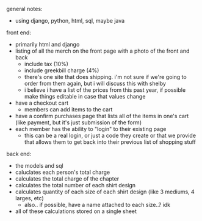 general notes:

- using django, python, html, sql, maybe java

front end:

- primarily html and django
- listing of all the merch on the front page with a photo of the front and back
  - include tax (10%)
  - include greekbill charge (4%)
  - there's one site that does shipping. i'm not sure if we're going to order from them again, but i will discuss this with shelby
  - i believe i have a list of the prices from this past year, if possible make things editable in case that values change
- have a checkout cart
  - members can add items to the cart
- have a confirm purchases page that lists all of the items in one's cart (like payment, but it's just submission of the form)
- each member has the ability to "login" to their existing page
  - this can be a real login, or just a code they create or that we provide that allows them to get back into their previous list of shopping stuff

back end:

- the models and sql
- caluclates each person's total charge
- calculates the total charge of the chapter
- calculates the total number of each shirt design
- calculates quantity of each size of each shirt design (like 3 mediums, 4 larges, etc)
  - also.. if possible, have a name attached to each size..? idk
- all of these calculations stored on a single sheet
